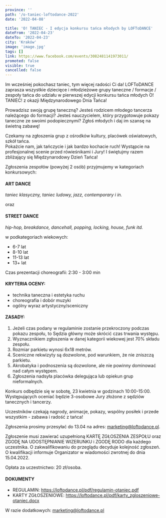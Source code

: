 ```yaml
---
province: ''
path: '/o-taniec-loftodance-2022'
date: '2022-04-08'

title: 'O! TANIEC - I edycja konkursu tańca młodych by LOFToDANCE'
dateFrom: '2022-04-23'
dateTo: '2022-04-23'
city: 'Kraków'
image: 'image.jpg'
tags: []
link: https://www.facebook.com/events/3082481141973011/
promoted: false
visible: true
cancelled: false
---
```

Im wcześniej pokochasz taniec, tym więcej radości Ci da! LOFToDANCE zaprasza wszystkie dziecięce i młodzieżowe grupy taneczne / formacje / zespoły tańca do udziału w pierwszej edycji konkursu tańca młodych O! TANIEC! z okazji Międzynarodowego Dnia Tańca!

Prowadzisz swoją grupę taneczną? Jesteś rodzicem młodego tancerza należącego do formacji? Jesteś nauczycielem, który przygotowuje pokazy taneczne ze swoimi podopiecznymi? Zgłoś młodych i daj im szansę na świetną zabawę!

Czekamy na zgłoszenia grup z ośrodków kultury, placówek oświatowych, szkół tańca. \
Pokażcie nam, jak tańczycie i jak bardzo kochacie ruch! Wystąpcie na profesjonalnej scenie przed rówieśnikami i Jury! I świętujmy razem zbliżający się Międzynarodowy Dzień Tańca!

Zgłoszenia zespołów (powyżej 2 osób) przyjmujemy w kategoriach konkursowych:

#### ART DANCE
_taniec klasyczny, taniec ludowy, jazz, contemporary i in._

oraz

#### STREET DANCE
_hip-hop, breakdance, dancehall, popping, locking, house, funk itd._

w podkategoriach wiekowych:
- 6-7 lat
- 8-10 lat
- 11-13 lat
- 13+ lat

Czas prezentacji choreografii: 2:30 - 3:00 min

#### KRYTERIA OCENY:
- technika taneczna i estetyka ruchu
- choreografia i dobór muzyki
- ogólny wyraz artystyczny/sceniczny

#### ZASADY:
1. Jeżeli czas podany w regulaminie zostanie przekroczony podczas pokazu zespołu, to Sędzia główny może skrócić czas trwania występu.
2. Wyznacznikiem zgłoszenia w danej kategorii wiekowej jest 70% składu zespołu.
3. Rozmiar parkietu wynosi 6x18 metrów.
4. Sceniczne rekwizyty są dozwolone, pod warunkiem, że nie zniszczą parkietu.
5. Akrobatyka i podnoszenia są dozwolone, ale nie powinny dominować nad całym występem.
6. Zgłoszenia nadsyła placówka delegująca lub opiekun grup nieformalnych.

Konkurs odbędzie się w sobotę, 23 kwietnia w godzinach 10:00-15:00. Występujących oceniać będzie 3-osobowe Jury złożone z sędziów tanecznych i tancerzy.

Uczestników czekają nagrody, animacje, pokazy, wspólny posiłek i przede wszystkim - zabawa i radość z tańca!

Zgłoszenia prosimy przesyłać do 13.04 na adres: marketing@loftodance.pl.

Zgłoszenie musi zawierać uzupełnioną KARTĘ ZGŁOSZENIA ZESPOŁU oraz ZGODĘ NA UDOSTĘPNIANIE WIZERUNKU i ZGODĘ RODO dla każdego uczestnika. O zakwalifikowaniu do przeglądu decyduje kolejność zgłoszeń. O kwalifikacji informuje Organizator w wiadomości zwrotnej do dnia 15.04.2022.

Opłata za uczestnictwo: 20 zł/osoba.

#### DOKUMENTY
- REGULAMIN: https://loftodance.pl/pdf/regulamin-otaniec.pdf
- KARTY ZGŁOSZENIOWE: https://loftodance.pl/pdf/karty_zgloszeniowe-otaniec.docx

W razie dodatkowych: marketing@loftodance.pl
